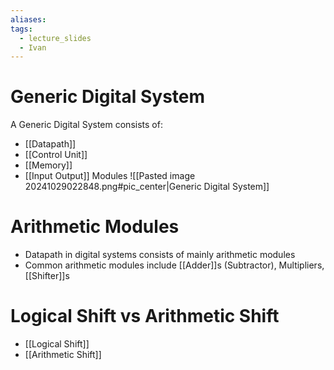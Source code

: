 ```yaml
---
aliases: 
tags:
  - lecture_slides
  - Ivan
---
```

# Generic Digital System

A Generic Digital System consists of:
- [[Datapath]]
- [[Control Unit]]
- [[Memory]]
- [[Input Output]] Modules
![[Pasted image 20241029022848.png#pic_center|Generic Digital System]]

# Arithmetic Modules

- Datapath in digital systems consists of mainly arithmetic modules
- Common arithmetic modules include [[Adder]]s (Subtractor), Multipliers, [[Shifter]]s

# Logical Shift vs Arithmetic Shift

- [[Logical Shift]]
- [[Arithmetic Shift]]